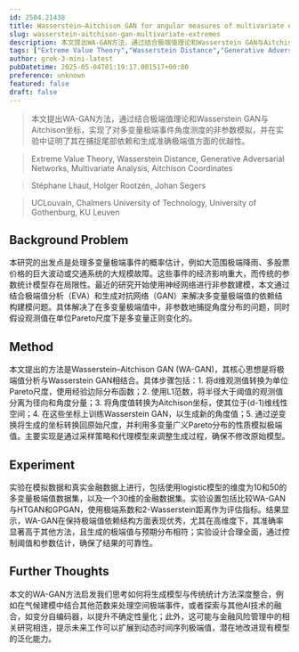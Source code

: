```yaml
---
id: 2504.21438
title: Wasserstein–Aitchison GAN for angular measures of multivariate extremes
slug: wasserstein-aitchison-gan-multivariate-extremes
description: 本文提出WA-GAN方法，通过结合极端值理论和Wasserstein GAN与Aitchison坐标，实现了对多变量极端事件角度测度的非参数模拟，并在实验中证明了其在捕捉尾部依赖和生成准确极端值方面的优越性。
tags: ["Extreme Value Theory","Wasserstein Distance","Generative Adversarial Networks","Multivariate Analysis","Aitchison Coordinates"]
author: grok-3-mini-latest
pubDatetime: 2025-05-04T01:19:17.001517+00:00
preference: unknown
featured: false
draft: false
---
```


> 本文提出WA-GAN方法，通过结合极端值理论和Wasserstein GAN与Aitchison坐标，实现了对多变量极端事件角度测度的非参数模拟，并在实验中证明了其在捕捉尾部依赖和生成准确极端值方面的优越性。

> Extreme Value Theory, Wasserstein Distance, Generative Adversarial Networks, Multivariate Analysis, Aitchison Coordinates 

> Stéphane Lhaut, Holger Rootzén, Johan Segers

> UCLouvain, Chalmers University of Technology, University of Gothenburg, KU Leuven 

## Background Problem

本研究的出发点是处理多变量极端事件的概率估计，例如大范围极端降雨、多股票价格的巨大波动或交通系统的大规模故障。这些事件的经济影响重大，而传统的参数统计模型存在局限性。最近的研究开始使用神经网络进行非参数建模，本文通过结合极端值分析（EVA）和生成对抗网络（GAN）来解决多变量极端值的依赖结构建模问题。具体解决了在多变量极端值中，非参数地捕捉角度分布的问题，同时假设观测值在单位Pareto尺度下是多变量正则变化的。

## Method

本文提出的方法是Wasserstein–Aitchison GAN (WA-GAN)，其核心思想是将极端值分析与Wasserstein GAN相结合。具体步骤包括：1. 将d维观测值转换为单位Pareto尺度，使用经验边际分布函数；2. 使用L1范数，将半径大于阈值的观测值分离为径向和角度分量；3. 将角度值转换为Aitchison坐标，使其位于(d-1)维线性空间；4. 在这些坐标上训练Wasserstein GAN，以生成新的角度值；5. 通过逆变换将生成的坐标转换回原始尺度，并利用多变量广义Pareto分布的性质模拟极端值。主要实现是通过采样策略和代理模型来调整生成过程，确保不修改原始模型。

## Experiment

实验在模拟数据和真实金融数据上进行，包括使用logistic模型的维度为10和50的多变量极端值数据集，以及一个30维的金融数据集。实验设置包括比较WA-GAN与HTGAN和GPGAN，使用极端系数和2-Wasserstein距离作为评估指标。结果显示，WA-GAN在保持极端值依赖结构方面表现优秀，尤其在高维度下，其准确率显著高于其他方法，且生成的极端值与预期分布相符；实验设计合理全面，通过控制阈值和参数估计，确保了结果的可靠性。

## Further Thoughts 

本文的WA-GAN方法启发我们思考如何将生成模型与传统统计方法深度整合，例如在气候建模中结合其他范数来处理空间极端事件，或者探索与其他AI技术的融合，如变分自编码器，以提升不确定性量化；此外，这可能与金融风险管理中的相关研究相连，提示未来工作可以扩展到动态时间序列极端值，潜在地改进现有模型的泛化能力。